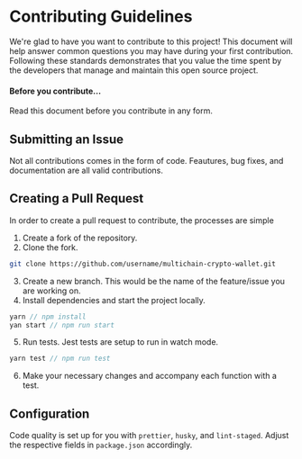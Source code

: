 # Contributing Guidelines

We're glad to have you want to contribute to this project! This document will help answer common questions you may have during your first contribution. Following these standards demonstrates that you value the time spent by the developers that manage and maintain this open source project.

#### Before you contribute...

Read this document before you contribute in any form.

## Submitting an Issue
Not all contributions comes in the form of code. Feautures, bug fixes, and documentation are all valid contributions. 

## Creating a Pull Request
In order to create a pull request to contribute, the processes are simple

1. Create a fork of the repository.
2. Clone the fork.
``` bash
git clone https://github.com/username/multichain-crypto-wallet.git
```
3. Create a new branch. This would be the name of the feature/issue you are working on.
4. Install dependencies and start the project locally.
``` javascript
yarn // npm install
yan start // npm run start
```
5. Run tests. Jest tests are setup to run in watch mode.
``` javascript
yarn test // npm run test
```
6. Make your necessary changes and accompany each function with a test.

## Configuration

Code quality is set up for you with `prettier`, `husky`, and `lint-staged`. Adjust the respective fields in `package.json` accordingly.
